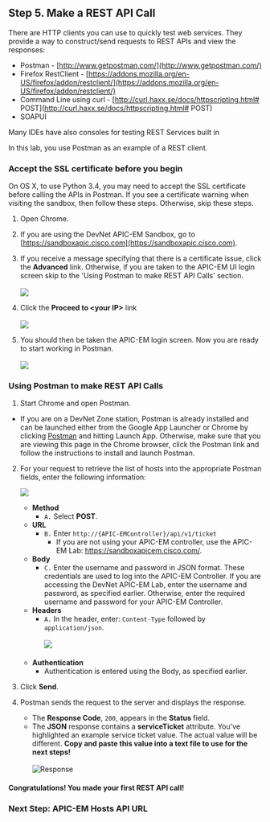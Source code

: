 ## Step 5. Make a REST API Call

There are HTTP clients you can use to quickly test web services. They provide a way to construct/send requests to REST APIs and view the responses:

* Postman - [http://www.getpostman.com/](http://www.getpostman.com/)
* Firefox RestClient - [https://addons.mozilla.org/en-US/firefox/addon/restclient/](https://addons.mozilla.org/en-US/firefox/addon/restclient/)
* Command Line using curl  - [http://curl.haxx.se/docs/httpscripting.html# POST](http://curl.haxx.se/docs/httpscripting.html# POST)
* SOAPUI

Many IDEs have also consoles for testing REST Services built in

In this lab, you use Postman as an example of a REST client.

### Accept the SSL certificate before you begin
On OS X, to use Python 3.4, you may need to accept the SSL certificate before calling the APIs in Postman. If you see a certificate warning when visiting the sandbox, then follow these steps. Otherwise, skip these steps.

1. Open Chrome.

2. If you are using the DevNet APIC-EM Sandbox, go to [https://sandboxapic.cisco.com](https://sandboxapic.cisco.com).

3. If you receive a message specifying that there is a certificate issue, click the **Advanced** link. Otherwise, if you are taken to the APIC-EM UI login screen skip to the 'Using Postman to make REST API Calls' section.<br/><br/>
![](/posts/files/coding-101-rest-basics-ga/assets/images/ssl1.png)<br/>

4. Click the **Proceed to &lt;your IP>** link<br/><br/>
![](/posts/files/coding-101-rest-basics-ga/assets/images/ssl2.png)<br/>

5. You should then be taken the APIC-EM login screen. Now you are ready to start working in Postman.<br/><br/>
![](/posts/files/coding-101-rest-basics-ga/assets/images/ssl3.png)

### Using Postman to make REST API Calls

1. Start Chrome and open Postman.
  * If you are on a DevNet Zone station, Postman is already installed and can be launched either from the Google App Launcher or Chrome by clicking <a href="https://chrome.google.com/webstore/detail/postman/fhbjgbiflinjbdggehcddcbncdddomop?hl=en" target="_blank">Postman</a> and hitting Launch App. Otherwise, make sure that you are viewing this page in the Chrome browser, click the Postman link and follow the instructions to install and launch Postman.

2. For your request to retrieve the list of hosts into the appropriate Postman fields, enter the following information:

   ![](/posts/files/coding-101-rest-basics-ga/assets/images/postman1.png)

	* **Method**
		* ``A.``  Select **POST**.
	* **URL**
		* ``B.`` Enter `http://{APIC-EMController}/api/v1/ticket`
			* If you are not using your APIC-EM controller, use the APIC-EM Lab: <a href="https://devnetapi.cisco.com/sandbox/apic_em">https://sandboxapicem.cisco.com/</a>.
	* **Body**
		* ``C.`` Enter the username and password in JSON format. These credentials are used to log into the APIC-EM Controller. If you are accessing the DevNet APIC-EM Lab, enter the username and password, as specified earlier. Otherwise, enter the required username and password for your APIC-EM Controller.
	* **Headers**
		* ``A.`` In the header, enter: `Content-Type`  followed by `application/json`.<br/><br/>
		![](/posts/files/coding-101-rest-basics-ga/assets/images/postman2.png)<br/><br/>
	* **Authentication**
		* Authentication is entered using the Body, as specified earlier.
3. Click **Send**.
4. Postman sends the request to the server and displays the response.
	* The **Response Code**, `200`, appears in the **Status** field.
	* The **JSON** response contains a **serviceTicket** attribute. You've highlighted an example service ticket value. The actual value will be different. **Copy and paste this value into a text file to use for the next steps!**<br/><br/>
    ![](/posts/files/coding-101-rest-basics-ga/assets/images/postman3.png "Response")

#### Congratulations! You made your first REST API call!

### Next Step: APIC-EM Hosts API URL

